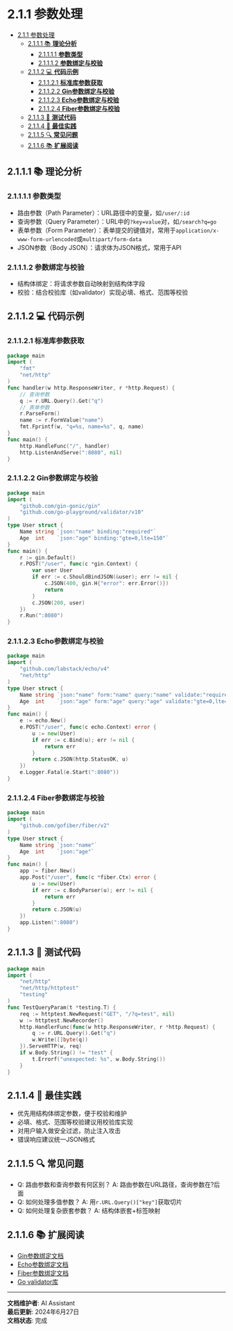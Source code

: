 # 2.1.1 参数处理

<!-- TOC START -->
- [2.1.1 参数处理](#参数处理)
  - [2.1.1.1 📚 **理论分析**](#📚-**理论分析**)
    - [2.1.1.1.1 **参数类型**](#**参数类型**)
    - [2.1.1.1.2 **参数绑定与校验**](#**参数绑定与校验**)
  - [2.1.1.2 💻 **代码示例**](#💻-**代码示例**)
    - [2.1.1.2.1 **标准库参数获取**](#**标准库参数获取**)
    - [2.1.1.2.2 **Gin参数绑定与校验**](#**gin参数绑定与校验**)
    - [2.1.1.2.3 **Echo参数绑定与校验**](#**echo参数绑定与校验**)
    - [2.1.1.2.4 **Fiber参数绑定与校验**](#**fiber参数绑定与校验**)
  - [2.1.1.3 🧪 **测试代码**](#🧪-**测试代码**)
  - [2.1.1.4 🎯 **最佳实践**](#🎯-**最佳实践**)
  - [2.1.1.5 🔍 **常见问题**](#🔍-**常见问题**)
  - [2.1.1.6 📚 **扩展阅读**](#📚-**扩展阅读**)
<!-- TOC END -->














## 2.1.1.1 📚 **理论分析**

### 2.1.1.1.1 **参数类型**

- 路由参数（Path Parameter）：URL路径中的变量，如`/user/:id`
- 查询参数（Query Parameter）：URL中的`?key=value`对，如`/search?q=go`
- 表单参数（Form Parameter）：表单提交的键值对，常用于`application/x-www-form-urlencoded`或`multipart/form-data`
- JSON参数（Body JSON）：请求体为JSON格式，常用于API

### 2.1.1.1.2 **参数绑定与校验**

- 结构体绑定：将请求参数自动映射到结构体字段
- 校验：结合校验库（如validator）实现必填、格式、范围等校验

## 2.1.1.2 💻 **代码示例**

### 2.1.1.2.1 **标准库参数获取**

```go
package main
import (
    "fmt"
    "net/http"
)
func handler(w http.ResponseWriter, r *http.Request) {
    // 查询参数
    q := r.URL.Query().Get("q")
    // 表单参数
    r.ParseForm()
    name := r.FormValue("name")
    fmt.Fprintf(w, "q=%s, name=%s", q, name)
}
func main() {
    http.HandleFunc("/", handler)
    http.ListenAndServe(":8080", nil)
}
```

### 2.1.1.2.2 **Gin参数绑定与校验**

```go
package main
import (
    "github.com/gin-gonic/gin"
    "github.com/go-playground/validator/v10"
)
type User struct {
    Name string `json:"name" binding:"required"`
    Age  int    `json:"age" binding:"gte=0,lte=150"`
}
func main() {
    r := gin.Default()
    r.POST("/user", func(c *gin.Context) {
        var user User
        if err := c.ShouldBindJSON(&user); err != nil {
            c.JSON(400, gin.H{"error": err.Error()})
            return
        }
        c.JSON(200, user)
    })
    r.Run(":8080")
}
```

### 2.1.1.2.3 **Echo参数绑定与校验**

```go
package main
import (
    "github.com/labstack/echo/v4"
    "net/http"
)
type User struct {
    Name string `json:"name" form:"name" query:"name" validate:"required"`
    Age  int    `json:"age" form:"age" query:"age" validate:"gte=0,lte=150"`
}
func main() {
    e := echo.New()
    e.POST("/user", func(c echo.Context) error {
        u := new(User)
        if err := c.Bind(u); err != nil {
            return err
        }
        return c.JSON(http.StatusOK, u)
    })
    e.Logger.Fatal(e.Start(":8080"))
}
```

### 2.1.1.2.4 **Fiber参数绑定与校验**

```go
package main
import (
    "github.com/gofiber/fiber/v2"
)
type User struct {
    Name string `json:"name"`
    Age  int    `json:"age"`
}
func main() {
    app := fiber.New()
    app.Post("/user", func(c *fiber.Ctx) error {
        u := new(User)
        if err := c.BodyParser(u); err != nil {
            return err
        }
        return c.JSON(u)
    })
    app.Listen(":8080")
}
```

## 2.1.1.3 🧪 **测试代码**

```go
package main
import (
    "net/http"
    "net/http/httptest"
    "testing"
)
func TestQueryParam(t *testing.T) {
    req := httptest.NewRequest("GET", "/?q=test", nil)
    w := httptest.NewRecorder()
    http.HandlerFunc(func(w http.ResponseWriter, r *http.Request) {
        q := r.URL.Query().Get("q")
        w.Write([]byte(q))
    }).ServeHTTP(w, req)
    if w.Body.String() != "test" {
        t.Errorf("unexpected: %s", w.Body.String())
    }
}
```

## 2.1.1.4 🎯 **最佳实践**

- 优先用结构体绑定参数，便于校验和维护
- 必填、格式、范围等校验建议用校验库实现
- 对用户输入做安全过滤，防止注入攻击
- 错误响应建议统一JSON格式

## 2.1.1.5 🔍 **常见问题**

- Q: 路由参数和查询参数有何区别？
  A: 路由参数在URL路径，查询参数在?后面
- Q: 如何处理多值参数？
  A: 用`r.URL.Query()["key"]`获取切片
- Q: 如何处理复杂嵌套参数？
  A: 结构体嵌套+标签映射

## 2.1.1.6 📚 **扩展阅读**

- [Gin参数绑定文档](https://gin-gonic.com/docs/examples/binding-and-validation/)
- [Echo参数绑定文档](https://echo.labstack.com/guide/request/)
- [Fiber参数绑定文档](https://docs.gofiber.io/guide/request)
- [Go validator库](https://github.com/go-playground/validator)

---

**文档维护者**: AI Assistant  
**最后更新**: 2024年6月27日  
**文档状态**: 完成
